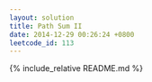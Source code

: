 ```yaml
---
layout: solution
title: Path Sum II
date: 2014-12-29 00:26:24 +0800
leetcode_id: 113
---
```

{% include_relative README.md %}
